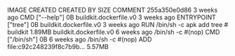 IMAGE CREATED CREATED BY SIZE COMMENT
255a350e0d86 3 weeks ago CMD ["--help"] 0B buildkit.dockerfile.v0
<missing> 3 weeks ago ENTRYPOINT ["tree"] 0B buildkit.dockerfile.v0
<missing> 3 weeks ago RUN /bin/sh -c apk add tree # buildkit 1.89MB buildkit.dockerfile.v0
<missing> 6 weeks ago /bin/sh -c #(nop) CMD ["/bin/sh"] 0B
<missing> 6 weeks ago /bin/sh -c #(nop) ADD file:c92c248239f8c7b9b… 5.57MB
